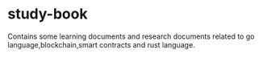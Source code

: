 # study-book

Contains some learning documents and research documents related to go language,blockchain,smart contracts and rust language.
